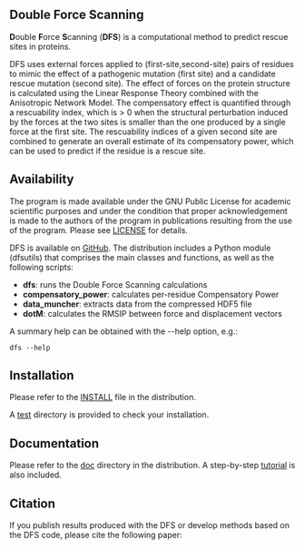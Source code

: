 ﻿## Double Force Scanning

**D**ouble **F**orce **S**canning (**DFS**) is a computational method to
predict rescue sites in proteins.

DFS uses external forces applied to (first-site,second-site) pairs of residues
to mimic the effect of a pathogenic mutation (first site) and a candidate 
rescue mutation (second site). The effect of forces on the protein structure
is calculated using the Linear Response Theory combined with the Anisotropic
Network Model. The compensatory effect is quantified through a rescuability 
index, which is > 0 when the structural perturbation induced by the forces at
the two sites is smaller than the one produced by a single force at the first
site. The rescuability indices of a given second site are combined to generate
an overall estimate of its compensatory power, which can be used to predict if
the residue is a rescue site.

## Availability

The program is made available under the GNU Public License for academic
scientific purposes and under the condition that proper acknowledgement is made
to the authors of the program in publications resulting from the use of the
program. Please see [LICENSE](LICENSE) for details.

DFS is available on [GitHub](tobedefined "DFS").  The distribution includes a 
Python module (dfsutils) that comprises the main classes and functions, as well
as the following scripts:

 * **dfs**: runs the Double Force Scanning calculations
 * **compensatory_power**: calculates per-residue Compensatory Power
 * **data_muncher**: extracts data from the compressed HDF5 file
 * **dotM**: calculates the RMSIP between force and displacement vectors

A summary help can be obtained with the --help option, e.g.:

`dfs --help`

## Installation

Please refer to the [INSTALL](INSTALL) file in the distribution.

A [test](test) directory is provided to check your
installation.

## Documentation

Please refer to the [doc](doc) directory in the distribution.
A step-by-step [tutorial](doc/tutorial) is also included.
 
## Citation

If you publish results produced with the DFS or develop methods based on the DFS
code, please cite the following paper:

<reference>
